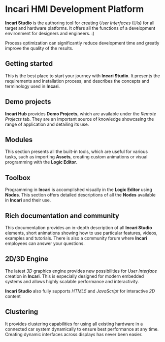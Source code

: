 # Incari HMI Development Platform

**Incari Studio** is the authoring tool for creating _User Interfaces_ \(UIs\) for all target and hardware platforms. It offers all the functions of a development environment for designers and engineers. :)

Process optimization can significantly reduce development time and greatly improve the quality of the results.

## Getting started

This is the best place to start your journey with **Incari Studio**. It presents the requirements and installation process, and describes the concepts and terminology used in **Incari**.

## Demo projects

**Incari Hub** provides **Demo Projects**, which are available under the _Remote Projects_ tab. They are an important source of knowledge showcasing the range of application and detailing its use.

## Modules

This section presents all the built-in tools, which are useful for various tasks, such as importing **Assets**, creating custom animations or visual programming with the **Logic Editor**.

## Toolbox

Programming in **Incari** is accomplished visually in the **Logic Editor** using **Nodes**. This section offers detailed descriptions of all the **Nodes** available in **Incari** and their use.

## Rich documentation and community

This documentation provides an in-depth description of all **Incari Studio** elements, short animations showing how to use particular features, videos, examples and tutorials. There is also a community forum where **Incari** employees can answer your questions.

## 2D/3D Engine

The latest *3D* graphics engine provides new possibilities for _User Interface_ creation in **Incari**. This is especially designed for modern embedded systems and allows highly scalable performance and interactivity.

**Incari Studio** also fully supports _HTML5_ and _JavaScript_ for interactive *2D* content

## Clustering

It provides clustering capabilities for using all existing hardware in a connected car system dynamically to ensure best performance at any time. Creating dynamic interfaces across displays has never been easier.

